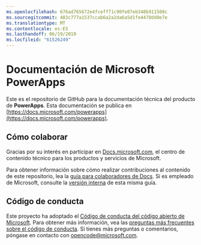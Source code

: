 ```yaml
---
ms.openlocfilehash: 676ad765672e4fceff71c90fe07eb348b911508c
ms.sourcegitcommit: 483c777a1537ccab6a2a2da6a5d1fe4470dd0e7e
ms.translationtype: MT
ms.contentlocale: es-ES
ms.lasthandoff: 06/19/2019
ms.locfileid: "61526249"
---
```

# <a name="microsoft-powerapps-documentation"></a>Documentación de Microsoft PowerApps

Este es el repositorio de GitHub para la documentación técnica del producto de **PowerApps**. Esta documentación se publica en [https://docs.microsoft.com/powerapps](https://docs.microsoft.com/powerapps).

## <a name="how-to-contribute"></a>Cómo colaborar

Gracias por su interés en participar en [Docs.microsoft.com](https://docs.microsoft.com/), el centro de contenido técnico para los productos y servicios de Microsoft.

Para obtener información sobre cómo realizar contribuciones al contenido de este repositorio, lea la [guía para colaboradores de Docs](https://docs.microsoft.com/contribute). Si es empleado de Microsoft, consulte la [versión interna](https://aka.ms/docsguidescontribute) de esta misma guía.

## <a name="code-of-conduct"></a>Código de conducta

Este proyecto ha adoptado el [Código de conducta del código abierto de Microsoft](https://opensource.microsoft.com/codeofconduct/). Para obtener más información, vea las [preguntas más frecuentes sobre el código de conducta](https://opensource.microsoft.com/codeofconduct/faq/). Si tienes más preguntas o comentarios, póngase en contacto con [opencode@microsoft.com](mailto:opencode@microsoft.com).